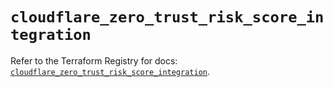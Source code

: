 # `cloudflare_zero_trust_risk_score_integration`

Refer to the Terraform Registry for docs: [`cloudflare_zero_trust_risk_score_integration`](https://registry.terraform.io/providers/cloudflare/cloudflare/4.45.0/docs/resources/zero_trust_risk_score_integration).
